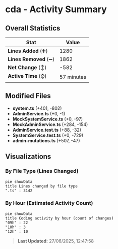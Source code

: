 # cda - Activity Summary 

## Overall Statistics

| Stat                   | Value                                                             |
| ---------------------- | ----------------------------------------------------------------- |
| **Lines Added** (➕)   | 1280                                          |
| **Lines Removed** (➖) | 1862                                        |
| **Net Change** (↕)    | -582                |
| **Active Time** (⌚)   | 57 minutes |


## Modified Files
- **system.ts** (+401, -802)
- **AdminService.ts** (+0, -1)
- **MockSystemService.ts** (+0, -97)
- **MockAdminService.ts** (+284, -154)
- **AdminService.test.ts** (+88, -32)
- **SystemService.test.ts** (+0, -729)
- **admin-mutations.ts** (+507, -47)

## Visualizations

### By File Type (Lines Changed)

```mermaid
pie showData
title Lines changed by file type
".ts" : 3142
```

### By Hour (Estimated Activity Count)

```mermaid
pie showData
title Coding activity by hour (count of changes)
"09h" : 22
"10h" : 3
"12h" : 10
```


> **Last Updated:** 27/06/2025, 12:47:58